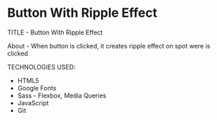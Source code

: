 # Button With Ripple Effect

TITLE - Button With Ripple Effect

About - When button is clicked, it creates ripple effect on spot were is clicked

TECHNOLOGIES USED:

- HTML5
- Google Fonts
- Sass - Flexbox, Media Queries
- JavaScript
- Git
